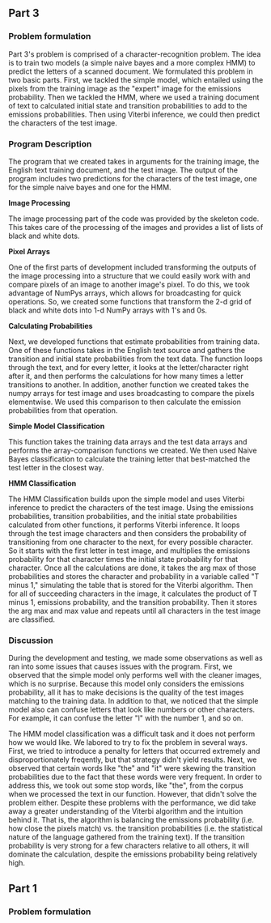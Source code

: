 ## Part 3

### Problem formulation

Part 3's problem is comprised of a character-recognition problem. The idea is to train two models (a simple naive bayes and a more complex HMM) to predict the letters of a scanned document. We formulated this problem in two basic parts. First, we tackled the simple model, which entailed using the pixels from the training image as the "expert" image for the emissions probability. Then we tackled the HMM, where we used a training document of text to calculated initial state and transition probabilities to add to the emissions probabilities. Then using Viterbi inference, we could then predict the characters of the test image.

### Program Description

The program that we created takes in arguments for the training image, the English text training document, and the test image. The output of the program includes two predictions for the characters of the test image, one for the simple naive bayes and one for the HMM.

**Image Processing**

The image processing part of the code was provided by the skeleton code. This takes care of the processing of the images and provides a list of lists of black and white dots.

**Pixel Arrays**

One of the first parts of development included transforming the outputs of the image processing into a structure that we could easily work with and compare pixels of an image to another image's pixel. To do this, we took advantage of NumPys arrays, which allows for broadcasting for quick operations. So, we created some functions that transform the 2-d grid of black and white dots into 1-d NumPy arrays with 1's and 0s. 

**Calculating Probabilities**

Next, we developed functions that estimate probabilities from training data. One of these functions takes in the English text source and gathers the transition and initial state probabilities from the text data. The function loops through the text, and for every letter, it looks at the letter/character right after it, and then performs the calculations for how many times a letter transitions to another. In addition, another function we created takes the numpy arrays for test image and uses broadcasting to compare the pixels elementwise. We used this comparison to then calculate the emission probabilities from that operation.

**Simple Model Classification**

This function takes the training data arrays and the test data arrays and performs the array-comparison functions we created. We then used Naive Bayes classification to calculate the training letter that best-matched the test letter in the closest way. 

**HMM Classification**

The HMM Classification builds upon the simple model and uses Viterbi inference to predict the characters of the test image. Using the emissions probabilities, transition probabilities, and the initial state probabilities calculated from other functions, it performs Viterbi inference. It loops through the test image characters and then considers the probability of transitioning from one character to the next, for every possible character. So it starts with the first letter in test image, and multiplies the emissions probability for that character times the initial state probability for that character. Once all the calculations are done, it takes the arg max of those probabilities and stores the character and probability in a variable called "T minus 1," simulating the table that is stored for the Viterbi algorithm. Then for all of succeeding characters in the image, it calculates the product of T minus 1, emissions probability, and the transition probability. Then it stores the arg max and max value and repeats until all characters in the test image are classified.

### Discussion

During the development and testing, we made some observations as well as ran into some issues that causes issues with the program. First, we observed that the simple model only performs well with the cleaner images, which is no surprise. Because this model only considers the emissions probability, all it has to make decisions is the quality of the test images matching to the training data. In addition to that, we noticed that the simple model also can confuse letters that look like numbers or other characters. For example, it can confuse the letter "l" with the number 1, and so on.

The HMM model classification was a difficult task and it does not perform how we would like. We labored to try to fix the problem in several ways. First, we tried to introduce a penalty for letters that occurred extremely and disproportionately freqently, but that strategy didn't yield results. Next, we observed that certain words like "the" and "it" were skewing the transition probabilities due to the fact that these words were very frequent. In order to address this, we took out some stop words, like "the", from the corpus when we processed the text in our function. However, that didn't solve the problem either. Despite these problems with the performance, we did take away a greater understanding of the Viterbi algorithm and the intuition behind it. That is, the algorithm is balancing the emissions probability (i.e. how close the pixels match) vs. the transition probabilities (i.e. the statistical nature of the language gathered from the training text). If the transition probability is very strong for a few characters relative to all others, it will dominate the calculation, despite the emissions probability being relatively high.


## Part 1

### Problem formulation

